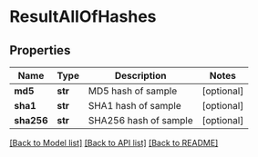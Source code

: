 # ResultAllOfHashes

## Properties
Name | Type | Description | Notes
------------ | ------------- | ------------- | -------------
**md5** | **str** | MD5 hash of sample | [optional] 
**sha1** | **str** | SHA1 hash of sample | [optional] 
**sha256** | **str** | SHA256 hash of sample | [optional] 

[[Back to Model list]](../README.md#documentation-for-models) [[Back to API list]](../README.md#documentation-for-api-endpoints) [[Back to README]](../README.md)


